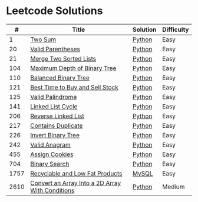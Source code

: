 # Leetcode Solutions

| #    | Title                                                                                                                               | Solution                                                                    | Difficulty |
| ---- | ----------------------------------------------------------------------------------------------------------------------------------- | --------------------------------------------------------------------------- | ---------- |
| 1    | [Two Sum](https://leetcode.com/problems/two-sum/)                                                                                   | [Python](./Python/1-two-sum.py)                                             | Easy       |
| 20   | [Valid Parentheses](https://leetcode.com/problems/valid-parentheses/)                                                               | [Python](./Python/20-valid-parentheses.py)                                  | Easy       |
| 21   | [Merge Two Sorted Lists](https://leetcode.com/problems/merge-two-sorted-lists/)                                                     | [Python](./Python/21-merge-two-sorted-lists.py)                             | Easy       |
| 104  | [Maximum Depth of Binary Tree](https://leetcode.com/problems/maximum-depth-of-binary-tree/)                                         | [Python](./Python/104-maximum-depth-of-binary-tree.py)                      | Easy       |
| 110  | [Balanced Binary Tree](https://leetcode.com/problems/balanced-binary-tree/)                                                         | [Python](./Python/110-balanced-binary-tree.py)                              | Easy       |
| 121  | [Best Time to Buy and Sell Stock](https://leetcode.com/problems/best-time-to-buy-and-sell-stock/)                                   | [Python](./Python/121-best-time-to-buy-and-sell-stock.py)                   | Easy       |
| 125  | [Valid Palindrome](https://leetcode.com/problems/valid-palindrome/)                                                                 | [Python](./Python/125-valid-palindrome.py)                                  | Easy       |
| 141  | [Linked List Cycle](https://leetcode.com/problems/linked-list-cycle/)                                                               | [Python](./Python/141-linked-list-cycle.py)                                 | Easy       |
| 206  | [Reverse Linked List](https://leetcode.com/problems/reverse-linked-list/)                                                           | [Python](./Python/206-reverse-linked-list.py)                               | Easy       |
| 217  | [Contains Duplicate](https://leetcode.com/problems/contains-duplicate/)                                                             | [Python](./Python/217-contains-duplicate.py)                                | Easy       |
| 226  | [Invert Binary Tree](https://leetcode.com/problems/invert-binary-tree/)                                                             | [Python](./Python/226-invert-binary-tree.py)                                | Easy       |
| 242  | [Valid Anagram](https://leetcode.com/problems/valid-anagram/)                                                                       | [Python](./Python/242-valid-anagram.py)                                     | Easy       |
| 455  | [Assign Cookies](https://leetcode.com/problems/assign-cookies/)                                                                     | [Python](./Python/455-assign-cookies.py)                                    | Easy       |
| 704  | [Binary Search](https://leetcode.com/problems/binary-search/)                                                                       | [Python](./Python/704-binary-search.py)                                     | Easy       |
| 1757 | [Recyclable and Low Fat Products](https://leetcode.com/problems/recyclable-and-low-fat-products/)                                   | [MySQL](./MySQL/1757-recyclable-and-low-fat-products.sql)                   | Easy       |
| 2610 | [Convert an Array Into a 2D Array With Conditions](https://leetcode.com/problems/convert-an-array-into-a-2d-array-with-conditions/) | [Python](./Python/2610-convert-an-array-into-a-2d-array-with-conditions.py) | Medium     |
